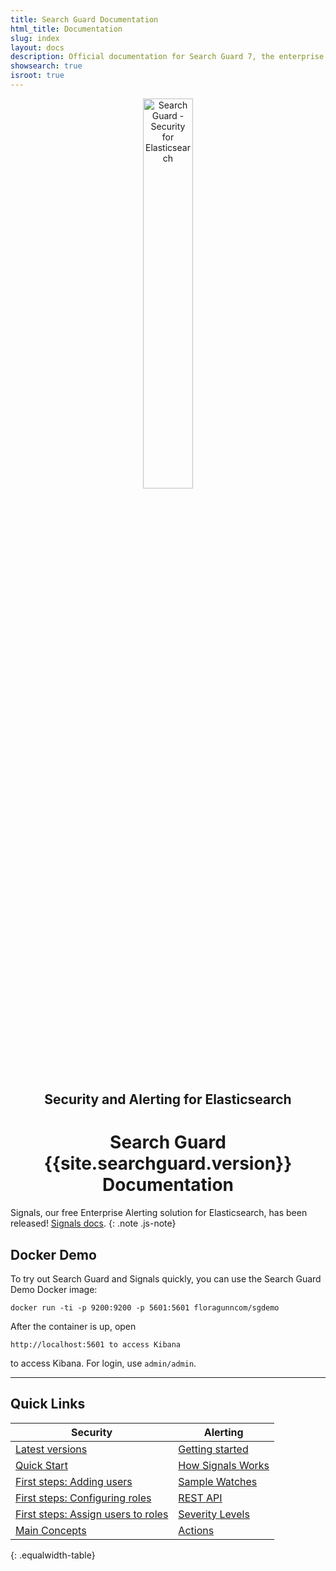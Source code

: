 ```yaml
---
title: Search Guard Documentation
html_title: Documentation
slug: index
layout: docs
description: Official documentation for Search Guard 7, the enterprise security and alerting suite for Elasticsearch.
showsearch: true
isroot: true
---
```

<!---
Copryight 2020 floragunn GmbH
-->


<p align="center">
<img src="img/logos/search-guard-frontmatter.png" alt="Search Guard - Security for Elasticsearch" style="width: 40%" />
</p>

<h2 align="center">Security and Alerting for Elasticsearch</h2>

<h1 align="center">Search Guard {{site.searchguard.version}} Documentation</h1>

Signals, our free Enterprise Alerting solution for Elasticsearch, has been released! [Signals docs](elasticsearch-alerting-getting-started).
{: .note .js-note}

## Docker Demo

To try out Search Guard and Signals quickly, you can use the Search Guard Demo Docker image:

```
docker run -ti -p 9200:9200 -p 5601:5601 floragunncom/sgdemo
```

After the container is up, open

```
http://localhost:5601 to access Kibana
```

to access Kibana. For login, use `admin/admin`.

<hr  />

## Quick Links

| Security | Alerting |
|---|---|
| [Latest versions](search-guard-versions) |[Getting started](elasticsearch-alerting-getting-started) |
| [Quick Start](demo-installer) | [How Signals Works](elasticsearch-alerting-how-it-works) |
| [First steps: Adding users](first-steps-user-configuration) |[Sample Watches](elasticsearch-alerting-watches-sample)|
| [First steps: Configuring roles](first-steps-roles-configuration) |[REST API](elasticsearch-alerting-rest-api-overview)|
| [First steps: Assign users to roles](first-steps-mapping-users-roles) | [Severity Levels](elasticsearch-alerting-severity)|
| [Main Concepts](main-concepts) | [Actions](elasticsearch-alerting-actions-overview)| 
{: .equalwidth-table}


